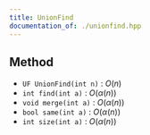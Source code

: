 ```yaml
---
title: UnionFind
documentation_of: ./unionfind.hpp
---
```


## Method

- `UF UnionFind(int n)` : $O(n)$
- `int find(int a)` : $O(\alpha(n))$
- `void merge(int a)` : $O(\alpha(n))$
- `bool same(int a)` : $O(\alpha(n))$
- `int size(int a)` : $O(\alpha(n))$

